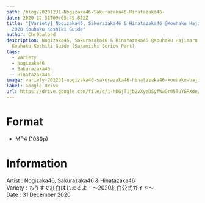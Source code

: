 ```yaml
---
path: /blog/20201231-Nogizaka46-Sakurazaka46-Hinatazaka46-
date: 2020-12-31T09:05:49.822Z
title: "[Variety] Nogizaka46, Sakurazaka46 & Hinatazaka46 @Kouhaku Hajimaru Yo!
  2020 Kouhaku Koshiki Guide"
author: Chr0balord
description: Nogizaka46, Sakurazaka46 & Hinatazaka46 @Kouhaku Hajimaru Yo! 2020
  Kouhaku Koshiki Guide (Sakamichi Series Part)
tags:
  - Variety
  - Nogizaka46
  - Sakurazaka46
  - Hinatazaka46
image: variety-201231-nogizaka46-sakurazaka46-hinatazaka46-kouhaku-hajimaru-yo-2020-kouhaku-koshiki-guide.mp4_thumbs.jpg
label: Google Drive
url: https://drive.google.com/file/d/1-hDGjT1jb2vXyeDSyfWwGr05TuYGRXde/view?usp=sharing
---
```

# Format

* MP4 (1080p)

# Information

Artist : Nogizaka46, Sakurazaka46 & Hinatazaka46 <br>Variety : もうすぐ紅白はじまるよ！～2020紅白公式ガイド～ <br>
Date : 31 December 2020